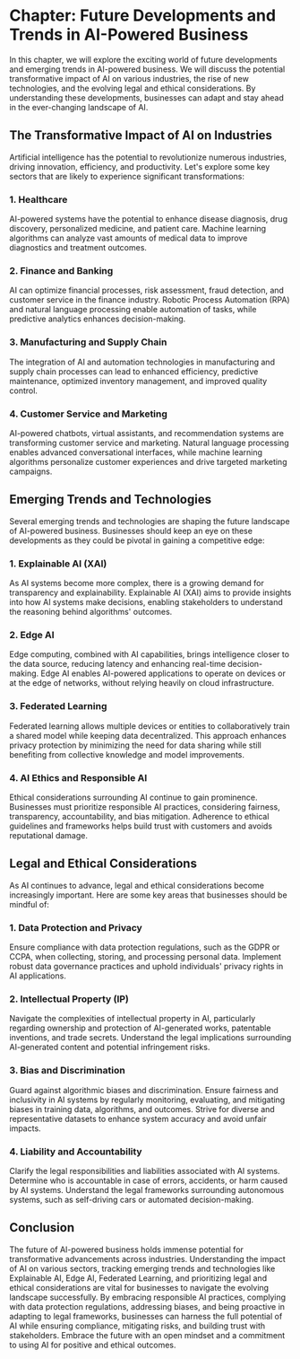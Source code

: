 Chapter: Future Developments and Trends in AI-Powered Business
==============================================================

In this chapter, we will explore the exciting world of future developments and emerging trends in AI-powered business. We will discuss the potential transformative impact of AI on various industries, the rise of new technologies, and the evolving legal and ethical considerations. By understanding these developments, businesses can adapt and stay ahead in the ever-changing landscape of AI.

The Transformative Impact of AI on Industries
---------------------------------------------

Artificial intelligence has the potential to revolutionize numerous industries, driving innovation, efficiency, and productivity. Let's explore some key sectors that are likely to experience significant transformations:

### 1. Healthcare

AI-powered systems have the potential to enhance disease diagnosis, drug discovery, personalized medicine, and patient care. Machine learning algorithms can analyze vast amounts of medical data to improve diagnostics and treatment outcomes.

### 2. Finance and Banking

AI can optimize financial processes, risk assessment, fraud detection, and customer service in the finance industry. Robotic Process Automation (RPA) and natural language processing enable automation of tasks, while predictive analytics enhances decision-making.

### 3. Manufacturing and Supply Chain

The integration of AI and automation technologies in manufacturing and supply chain processes can lead to enhanced efficiency, predictive maintenance, optimized inventory management, and improved quality control.

### 4. Customer Service and Marketing

AI-powered chatbots, virtual assistants, and recommendation systems are transforming customer service and marketing. Natural language processing enables advanced conversational interfaces, while machine learning algorithms personalize customer experiences and drive targeted marketing campaigns.

Emerging Trends and Technologies
--------------------------------

Several emerging trends and technologies are shaping the future landscape of AI-powered business. Businesses should keep an eye on these developments as they could be pivotal in gaining a competitive edge:

### 1. Explainable AI (XAI)

As AI systems become more complex, there is a growing demand for transparency and explainability. Explainable AI (XAI) aims to provide insights into how AI systems make decisions, enabling stakeholders to understand the reasoning behind algorithms' outcomes.

### 2. Edge AI

Edge computing, combined with AI capabilities, brings intelligence closer to the data source, reducing latency and enhancing real-time decision-making. Edge AI enables AI-powered applications to operate on devices or at the edge of networks, without relying heavily on cloud infrastructure.

### 3. Federated Learning

Federated learning allows multiple devices or entities to collaboratively train a shared model while keeping data decentralized. This approach enhances privacy protection by minimizing the need for data sharing while still benefiting from collective knowledge and model improvements.

### 4. AI Ethics and Responsible AI

Ethical considerations surrounding AI continue to gain prominence. Businesses must prioritize responsible AI practices, considering fairness, transparency, accountability, and bias mitigation. Adherence to ethical guidelines and frameworks helps build trust with customers and avoids reputational damage.

Legal and Ethical Considerations
--------------------------------

As AI continues to advance, legal and ethical considerations become increasingly important. Here are some key areas that businesses should be mindful of:

### 1. Data Protection and Privacy

Ensure compliance with data protection regulations, such as the GDPR or CCPA, when collecting, storing, and processing personal data. Implement robust data governance practices and uphold individuals' privacy rights in AI applications.

### 2. Intellectual Property (IP)

Navigate the complexities of intellectual property in AI, particularly regarding ownership and protection of AI-generated works, patentable inventions, and trade secrets. Understand the legal implications surrounding AI-generated content and potential infringement risks.

### 3. Bias and Discrimination

Guard against algorithmic biases and discrimination. Ensure fairness and inclusivity in AI systems by regularly monitoring, evaluating, and mitigating biases in training data, algorithms, and outcomes. Strive for diverse and representative datasets to enhance system accuracy and avoid unfair impacts.

### 4. Liability and Accountability

Clarify the legal responsibilities and liabilities associated with AI systems. Determine who is accountable in case of errors, accidents, or harm caused by AI systems. Understand the legal frameworks surrounding autonomous systems, such as self-driving cars or automated decision-making.

Conclusion
----------

The future of AI-powered business holds immense potential for transformative advancements across industries. Understanding the impact of AI on various sectors, tracking emerging trends and technologies like Explainable AI, Edge AI, Federated Learning, and prioritizing legal and ethical considerations are vital for businesses to navigate the evolving landscape successfully. By embracing responsible AI practices, complying with data protection regulations, addressing biases, and being proactive in adapting to legal frameworks, businesses can harness the full potential of AI while ensuring compliance, mitigating risks, and building trust with stakeholders. Embrace the future with an open mindset and a commitment to using AI for positive and ethical outcomes.
